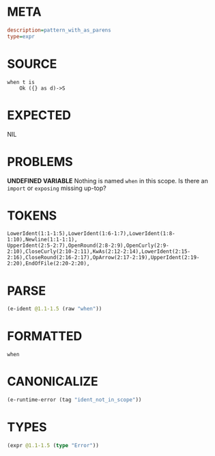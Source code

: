 # META
~~~ini
description=pattern_with_as_parens
type=expr
~~~
# SOURCE
~~~roc
when t is
    Ok ({} as d)->S
~~~
# EXPECTED
NIL
# PROBLEMS
**UNDEFINED VARIABLE**
Nothing is named `when` in this scope.
Is there an `import` or `exposing` missing up-top?

# TOKENS
~~~zig
LowerIdent(1:1-1:5),LowerIdent(1:6-1:7),LowerIdent(1:8-1:10),Newline(1:1-1:1),
UpperIdent(2:5-2:7),OpenRound(2:8-2:9),OpenCurly(2:9-2:10),CloseCurly(2:10-2:11),KwAs(2:12-2:14),LowerIdent(2:15-2:16),CloseRound(2:16-2:17),OpArrow(2:17-2:19),UpperIdent(2:19-2:20),EndOfFile(2:20-2:20),
~~~
# PARSE
~~~clojure
(e-ident @1.1-1.5 (raw "when"))
~~~
# FORMATTED
~~~roc
when
~~~
# CANONICALIZE
~~~clojure
(e-runtime-error (tag "ident_not_in_scope"))
~~~
# TYPES
~~~clojure
(expr @1.1-1.5 (type "Error"))
~~~
